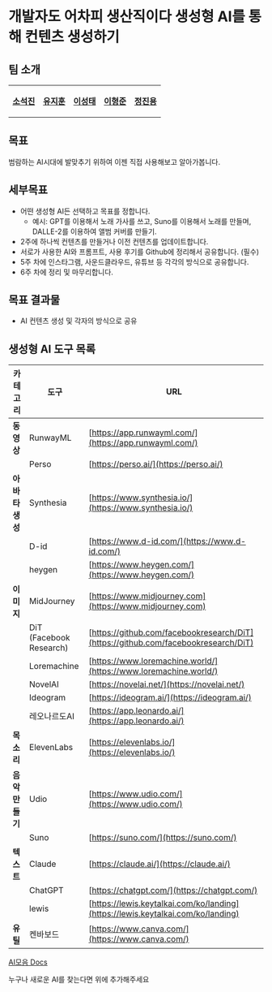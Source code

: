 # 개발자도 어차피 생산직이다 생성형 AI를 통해 컨텐츠 생성하기

## 팀 소개

<table width="100%" align="center">
  <tr>
    <td align="center" valign="top" width="20%"><a href="https://github.com/seokzin"><img src="https://avatars.githubusercontent.com/u/43740455?v=4" alt=""/><br /><p><b>소석진</b></p></a><small></small></td>
    <td align="center" valign="top" width="20%"><a href="https://github.com/YOUJI2"><img src="https://avatars.githubusercontent.com/u/43923432?v=4" alt=""/><br /><p><b>유지훈</b></p></a><small></small></td>
    <td align="center" valign="top" width="20%"><a href="https://github.com/stae1102"><img src="https://avatars.githubusercontent.com/u/83271772?v=4" alt=""/><br /><p><b>이성태</b></p></a><small></small></td>
    <td align="center" valign="top" width="20%"><a href="https://github.com/leeceo97"><img src="https://avatars.githubusercontent.com/u/63772619?v=4" alt=""/><br /><p><b>이형준</b></p></a><small></small></td>
    <td align="center" valign="top" width="20%"><a href="https://github.com/JeongJinyong"><img src="https://avatars.githubusercontent.com/u/23720035?v=4" alt=""/><br /><p><b>정진용</b></p></a><small></small></td>
  </tr>
</table>

## 목표

범람하는 AI시대에 발맞추기 위하여 이젠 직접 사용해보고 알아가봅니다.

## 세부목표

- 어떤 생성형 AI든 선택하고 목표를 정합니다.
  - 예시: GPT를 이용해서 노래 가사를 쓰고, Suno를 이용해서 노래를 만들며, DALLE-2를 이용하여 앨범 커버를 만들기.
- 2주에 하나씩 컨텐츠를 만들거나 이전 컨텐츠를 업데이트합니다.
- 서로가 사용한 AI와 프롬프트, 사용 후기를 Github에 정리해서 공유합니다. (필수)
- 5주 차에 인스타그램, 사운드클라우드, 유튜브 등 각각의 방식으로 공유합니다.
- 6주 차에 정리 및 마무리합니다.

## 목표 결과물
- AI 컨텐츠 생성 및 각자의 방식으로 공유

## 생성형 AI 도구 목록

| 카테고리 | 도구 | URL |
| --- | --- | --- |
| **동영상** | RunwayML | [https://app.runwayml.com/](https://app.runwayml.com/) |
|  | Perso | [https://perso.ai/](https://perso.ai/) |
| **아바타 생성** | Synthesia | [https://www.synthesia.io/](https://www.synthesia.io/) |
|  | D-id | [https://www.d-id.com/](https://www.d-id.com/) |
|  | heygen | [https://www.heygen.com/](https://www.heygen.com/) |
| **이미지** | MidJourney | [https://www.midjourney.com](https://www.midjourney.com) |
|  | DiT (Facebook Research) | [https://github.com/facebookresearch/DiT](https://github.com/facebookresearch/DiT) |
|  | Loremachine | [https://www.loremachine.world/](https://www.loremachine.world/) |
|  | NovelAI | [https://novelai.net/](https://novelai.net/) |
|  | Ideogram | [https://ideogram.ai/](https://ideogram.ai/) |
|  | 레오나르도AI | [https://app.leonardo.ai/](https://app.leonardo.ai/) |
| **목소리** | ElevenLabs | [https://elevenlabs.io/](https://elevenlabs.io/) |
| **음악 만들기** | Udio | [https://www.udio.com/](https://www.udio.com/) |
|  | Suno | [https://suno.com/](https://suno.com/) |
| **텍스트** | Claude | [https://claude.ai/](https://claude.ai/) |
|  | ChatGPT | [https://chatgpt.com/](https://chatgpt.com/) |
|  | lewis | [https://lewis.keytalkai.com/ko/landing](https://lewis.keytalkai.com/ko/landing) |
| **유틸** | 켄바보드 | [https://www.canva.com/](https://www.canva.com/) |

[AI모음 Docs](https://docs.google.com/spreadsheets/d/172qyL4ZjAV4Vtl1Ai1n203_CMvFtfJ5lM5WvfX_LOvA/edit?fbclid=IwZXh0bgNhZW0CMTAAAR0KpEwy5l6ijFJNl-naKEQplDJHvrikwDKTJ6bXQNSwDmrc5vTnzeCBrTI_aem_AX4GCvAk-9CJR03ImQD4UAtkPraB9Z-We4gQFO10ayjcNuu_mbcAvgp_vgfC0FMppg5BX5M9lUcxSIu9fBH2lcDr#gid=0)

누구나 새로운 AI를 찾는다면 위에 추가해주세요
